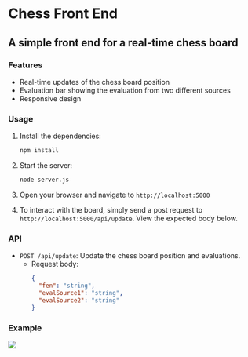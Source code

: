 # Chess Front End

## A simple front end for a real-time chess board

### Features

- Real-time updates of the chess board position
- Evaluation bar showing the evaluation from two different sources
- Responsive design


### Usage

1.  Install the dependencies:
    ```sh
    npm install
    ```
2. Start the server:
    ```sh
    node server.js
    ```
3. Open your browser and navigate to `http://localhost:5000`
  
4. To interact with the board, simply send a post request to `http://localhost:5000/api/update`. View the expected body below.

### API

- `POST /api/update`: Update the chess board position and evaluations.
    - Request body:
        ```json
        {
          "fen": "string",
          "evalSource1": "string",
          "evalSource2": "string"
        }
        ```

### Example

![](ex.gif)